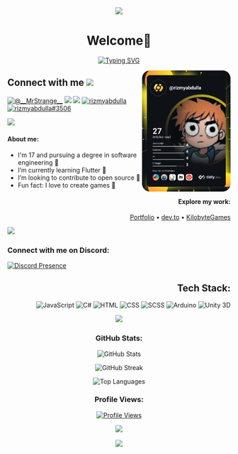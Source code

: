 <div align="center">
    <img src="https://capsule-render.vercel.app/api?animation=fadeIn&type=waving&color=gradient&height=200&fontAlignY=40"/>
</div>

<h1 align="center"> Welcome👋</h1>

<div align="center">
   <a href="https://git.io/typing-svg"><img src="https://readme-typing-svg.demolab.com?font=lato&size=25&pause=1000&color=87F738&center=true&vCenter=true&random=false&width=435&lines=I+am+a+Web+Developer;I+am+a+Game+Developer;I+am+an+App+Developer;I+am+an+Open+Source+Enthusiast" alt="Typing SVG" /></a>
</div>

<!--<h3 align="center">Web Developer | Game Developer | App Developer | Open Source Enthusiast</h3>-->

<a href="https://app.daily.dev/rizmyabdulla" target="_blank"><img align="right" src="./devcard.svg" width="200" alt="Vedant Chainani's Dev Card"/></a>


## Connect with me <img src="https://media.giphy.com/media/LnQjpWaON8nhr21vNW/giphy.gif" width="60">


<a href="https://twitter.com/__MrStrange__"><img src="https://img.shields.io/badge/Twitter-1DA1F2?style=for-the-badge&logo=twitter&logoColor=white" alt="@__MrStrange__"></a>
<a href="https://www.linkedin.com/in/rizmyabdulla"><img src="https://img.shields.io/badge/LinkedIn-0077B5?style=for-the-badge&logo=linkedin&logoColor=white"></a>
<a href="mailto:rizmyabdulla@gmail.com"><img src="https://img.shields.io/badge/Gmail-D14836?style=for-the-badge&logo=gmail&logoColor=white"></a>
<a href="https://dev.to/rizmyabdulla"><img src="https://img.shields.io/badge/dev.to-0A0A0A?style=for-the-badge&logo=dev.to&logoColor=white" alt="rizmyabdulla"></a>
<a href="https://discordapp.com/users/824565118188650497"><img src="https://img.shields.io/badge/Discord-7289DA?style=for-the-badge&logo=discord&logoColor=white" alt="rizmyabdulla#3506" ></a>


<p >
    <img src="https://camo.githubusercontent.com/1e2d21053078bfce95a49055362115d90262781298f934e827550c922df3f8cd/68747470733a2f2f7777772e616e696d61746564696d616765732e6f72672f646174612f6d656469612f3536322f616e696d617465642d6c696e652d696d6167652d303432392e676966"/>
</p>

<h4>About me:</h4>
<div align="start">
<ul>
    <li>I'm 17 and pursuing a degree in software engineering 🚀</li>
    <li> I’m currently learning Flutter 🦅</li>
    <li>I’m looking to contribute to open source 🙌</li>
    <li>Fun fact: I love to create games 👾</li>
</ul>

</div>



<h4 align="end">Explore my work:</h4>

<p align="end">
    <a href="https://rizmyabdulla.is-a.dev/">Portfolio</a> • <a href="https://dev.to/rizmyabdulla/">dev.to</a> • <a href="https://github.com/RizmyAbdulla/KilobyteGames">KilobyteGames</a>
</p>

<p align="start" >
    <img src="https://camo.githubusercontent.com/1e2d21053078bfce95a49055362115d90262781298f934e827550c922df3f8cd/68747470733a2f2f7777772e616e696d61746564696d616765732e6f72672f646174612f6d656469612f3536322f616e696d617465642d6c696e652d696d6167652d303432392e676966"/>
</p>
<h3 align="start">Connect with me on Discord:</h3>

<p align="start">
    <a href="https://discord.com/users/824565118188650497">
        <img src="https://lanyard.cnrad.dev/api/824565118188650497" alt="Discord Presence">
    </a>
</p>

<!--<p align="end" >
    <img src="https://camo.githubusercontent.com/1e2d21053078bfce95a49055362115d90262781298f934e827550c922df3f8cd/68747470733a2f2f7777772e616e696d61746564696d616765732e6f72672f646174612f6d656469612f3536322f616e696d617465642d6c696e652d696d6167652d303432392e676966"/>
</p>-->

<h2 align="end">Tech Stack:</h2>

<p align="end">
    <img src="https://img.shields.io/badge/Javascript-%23F7DF1E.svg?style=for-the-badge&logo=Javascript&logoColor=white" alt="JavaScript">
    <img src="https://img.shields.io/badge/C_sharp-%23239120.svg?style=for-the-badge&logo=csharp&logoColor=white" alt="C#">
    <img src="https://img.shields.io/badge/HTML-%23E34F26.svg?style=for-the-badge&logo=html5&logoColor=white" alt="HTML">
    <img src="https://img.shields.io/badge/CSS-%231572B6.svg?style=for-the-badge&logo=css3&logoColor=white" alt="CSS">
    <img src="https://img.shields.io/badge/SASS-%23FF007F.svg?style=for-the-badge&logo=sass&logoColor=white" alt="SCSS">
    <img src="https://img.shields.io/badge/Arduino-%2300979D.svg?style=for-the-badge&logo=arduino&logoColor=white" alt="Arduino">
    <img src="https://img.shields.io/badge/Unity_3D-%FFFFFF.svg?style=for-the-badge&logo=unity&logoColor=white" alt="Unity 3D">
</p>

<p align="center">
    <img src="https://camo.githubusercontent.com/2ff8030c4c4e0b281832365ac50303c34a0493066faea736c8cc1aeca3597174/68747470733a2f2f7777772e616e696d61746564696d616765732e6f72672f646174612f6d656469612f3536322f616e696d617465642d6c696e652d696d6167652d303138342e676966"/>
</p>

<h3 align="center">GitHub Stats:</h3>

<p align="center">
    <img src="https://github-readme-stats.vercel.app/api?username=RizmyAbdulla&theme=dracula&hide_border=false&include_all_commits=true&count_private=true" alt="GitHub Stats">
</p>
<p align="center">
    <img src="https://github-readme-streak-stats.herokuapp.com/?user=RizmyAbdulla&theme=dracula&hide_border=false" alt="GitHub Streak">
</p>
<p align="center">
    <img src="https://github-readme-stats.vercel.app/api/top-langs/?username=RizmyAbdulla&theme=dracula&hide_border=false&include_all_commits=true&count_private=true&layout=compact" alt="Top Languages">
</p>

<h3 align="center">Profile Views:</h3>

<p align="center">
    <a href="https://visitcount.itsvg.in/api?id=RizmyAbdulla&label=Profile%20Views&color=6&icon=1&pretty=true">
        <img src="https://visitcount.itsvg.in/api?id=RizmyAbdulla&label=Profile%20Views&color=6&icon=1&pretty=true" alt="Profile Views">
    </a>
</p>

<p align="center">
    <img src="https://camo.githubusercontent.com/2ff8030c4c4e0b281832365ac50303c34a0493066faea736c8cc1aeca3597174/68747470733a2f2f7777772e616e696d61746564696d616765732e6f72672f646174612f6d656469612f3536322f616e696d617465642d6c696e652d696d6167652d303138342e676966"/>
</p>
<div align="center">
  <img src="https://capsule-render.vercel.app/api?type=waving&color=gradient&height=200&section=footer"/>
</div>

